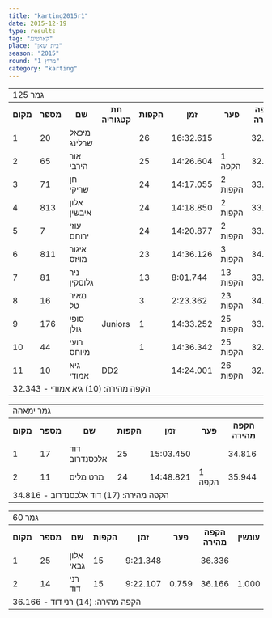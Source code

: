 ```yaml
---
title: "karting2015r1"
date: 2015-12-19
type: results
tag: "קארטינג"
place: "בית שאן"
season: "2015"
round: "מרוץ 1"
category: "karting"
---
```

<table class="line_color">
<tr>
    <td colspan="99" class="title_font">גמר 125</td>
</tr>
<tr class="rnkh_bkcolor">
    <th class="rnkh_font">מקום</th>
    <th class="rnkh_font">מספר</th>
    <th class="rnkh_font">שם</th>
    <th class="rnkh_font">תת קטגוריה</th>
    <th class="rnkh_font">הקפות</th>
    <th class="rnkh_font">זמן</th>
    <th class="rnkh_font">פער</th>
    <th class="rnkh_font">הקפה מהירה</th>
    <th class="rnkh_font">עונשין</th>
</tr>
<tr class="rnk_bkcolor">
    <td class="rnk_font">1</td>
    <td class="rnk_font">20</td>
    <td class="rnk_font">מיכאל שרלינג</td>
    <td class="rnk_font"></td>
    <td class="rnk_font">26</td>
    <td class="rnk_font">16:32.615</td>
    <td class="rnk_font"></td>
    <td class="rnk_font">32.766</td>
    <td class="rnk_font"></td>
</tr>
<tr class="rnk_bkcolor">
    <td class="rnk_font">2</td>
    <td class="rnk_font">65</td>
    <td class="rnk_font">אור הירבי</td>
    <td class="rnk_font"></td>
    <td class="rnk_font">25</td>
    <td class="rnk_font">14:26.604</td>
    <td class="rnk_font">1 הקפה</td>
    <td class="rnk_font">32.935</td>
    <td class="rnk_font"></td>
</tr>
<tr class="rnk_bkcolor">
    <td class="rnk_font">3</td>
    <td class="rnk_font">71</td>
    <td class="rnk_font">חן שריקי</td>
    <td class="rnk_font"></td>
    <td class="rnk_font">24</td>
    <td class="rnk_font">14:17.055</td>
    <td class="rnk_font">2 הקפות</td>
    <td class="rnk_font">33.485</td>
    <td class="rnk_font"></td>
</tr>
<tr class="rnk_bkcolor">
    <td class="rnk_font">4</td>
    <td class="rnk_font">813</td>
    <td class="rnk_font">אלון איבשין</td>
    <td class="rnk_font"></td>
    <td class="rnk_font">24</td>
    <td class="rnk_font">14:18.850</td>
    <td class="rnk_font">2 הקפות</td>
    <td class="rnk_font">33.907</td>
    <td class="rnk_font"></td>
</tr>
<tr class="rnk_bkcolor">
    <td class="rnk_font">5</td>
    <td class="rnk_font">7</td>
    <td class="rnk_font">עוזי ירוחם</td>
    <td class="rnk_font"></td>
    <td class="rnk_font">24</td>
    <td class="rnk_font">14:20.877</td>
    <td class="rnk_font">2 הקפות</td>
    <td class="rnk_font">33.976</td>
    <td class="rnk_font"></td>
</tr>
<tr class="rnk_bkcolor">
    <td class="rnk_font">6</td>
    <td class="rnk_font">811</td>
    <td class="rnk_font">איגור מויזס</td>
    <td class="rnk_font"></td>
    <td class="rnk_font">23</td>
    <td class="rnk_font">14:36.126</td>
    <td class="rnk_font">3 הקפות</td>
    <td class="rnk_font">34.382</td>
    <td class="rnk_font"></td>
</tr>
<tr class="rnk_bkcolor">
    <td class="rnk_font">7</td>
    <td class="rnk_font">81</td>
    <td class="rnk_font">ניר גלוסקין</td>
    <td class="rnk_font"></td>
    <td class="rnk_font">13</td>
    <td class="rnk_font">8:01.744</td>
    <td class="rnk_font">13 הקפות</td>
    <td class="rnk_font">33.456</td>
    <td class="rnk_font"></td>
</tr>
<tr class="rnk_bkcolor">
    <td class="rnk_font">8</td>
    <td class="rnk_font">16</td>
    <td class="rnk_font">מאיר טל</td>
    <td class="rnk_font"></td>
    <td class="rnk_font">3</td>
    <td class="rnk_font">2:23.362</td>
    <td class="rnk_font">23 הקפות</td>
    <td class="rnk_font">34.919</td>
    <td class="rnk_font"></td>
</tr>
<tr class="rnk_bkcolor">
    <td class="rnk_font">9</td>
    <td class="rnk_font">176</td>
    <td class="rnk_font">סופי גולן</td>
    <td class="rnk_font">Juniors</td>
    <td class="rnk_font">1</td>
    <td class="rnk_font">14:33.252</td>
    <td class="rnk_font">25 הקפות</td>
    <td class="rnk_font">33.501</td>
    <td class="rnk_font">24 הקפות</td>
</tr>
<tr class="rnk_bkcolor">
    <td class="rnk_font">10</td>
    <td class="rnk_font">44</td>
    <td class="rnk_font">רועי מיוחס</td>
    <td class="rnk_font"></td>
    <td class="rnk_font">1</td>
    <td class="rnk_font">14:36.342</td>
    <td class="rnk_font">25 הקפות</td>
    <td class="rnk_font">32.930</td>
    <td class="rnk_font">24 הקפות</td>
</tr>
<tr class="rnk_bkcolor">
    <td class="rnk_font">11</td>
    <td class="rnk_font">10</td>
    <td class="rnk_font">גיא אמודי</td>
    <td class="rnk_font">DD2</td>
    <td class="rnk_font"></td>
    <td class="rnk_font">14:24.001</td>
    <td class="rnk_font">26 הקפות</td>
    <td class="rnk_font">32.343</td>
    <td class="rnk_font">25 הקפות</td>
</tr>
<tr>
    <td colspan="99" class="comment_font">הקפה מהירה: (10) גיא אמודי - 32.343</td>
</tr>
</table>
<table class="line_color">
<tr>
    <td colspan="99" class="title_font">גמר ימאהה</td>
</tr>
<tr class="rnkh_bkcolor">
    <th class="rnkh_font">מקום</th>
    <th class="rnkh_font">מספר</th>
    <th class="rnkh_font">שם</th>
    <th class="rnkh_font">הקפות</th>
    <th class="rnkh_font">זמן</th>
    <th class="rnkh_font">פער</th>
    <th class="rnkh_font">הקפה מהירה</th>
</tr>
<tr class="rnk_bkcolor">
    <td class="rnk_font">1</td>
    <td class="rnk_font">17</td>
    <td class="rnk_font">דוד אלכסנדרוב</td>
    <td class="rnk_font">25</td>
    <td class="rnk_font">15:03.450</td>
    <td class="rnk_font"></td>
    <td class="rnk_font">34.816</td>
</tr>
<tr class="rnk_bkcolor">
    <td class="rnk_font">2</td>
    <td class="rnk_font">11</td>
    <td class="rnk_font">מרט מליס</td>
    <td class="rnk_font">24</td>
    <td class="rnk_font">14:48.821</td>
    <td class="rnk_font">1 הקפה</td>
    <td class="rnk_font">35.944</td>
</tr>
<tr>
    <td colspan="99" class="comment_font">הקפה מהירה: (17) דוד אלכסנדרוב - 34.816</td>
</tr>
</table>
<table class="line_color">
<tr>
    <td colspan="99" class="title_font">גמר 60</td>
</tr>
<tr class="rnkh_bkcolor">
    <th class="rnkh_font">מקום</th>
    <th class="rnkh_font">מספר</th>
    <th class="rnkh_font">שם</th>
    <th class="rnkh_font">הקפות</th>
    <th class="rnkh_font">זמן</th>
    <th class="rnkh_font">פער</th>
    <th class="rnkh_font">הקפה מהירה</th>
    <th class="rnkh_font">עונשין</th>
</tr>
<tr class="rnk_bkcolor">
    <td class="rnk_font">1</td>
    <td class="rnk_font">25</td>
    <td class="rnk_font">אלון גבאי</td>
    <td class="rnk_font">15</td>
    <td class="rnk_font">9:21.348</td>
    <td class="rnk_font"></td>
    <td class="rnk_font">36.336</td>
    <td class="rnk_font"></td>
</tr>
<tr class="rnk_bkcolor">
    <td class="rnk_font">2</td>
    <td class="rnk_font">14</td>
    <td class="rnk_font">רני דוד</td>
    <td class="rnk_font">15</td>
    <td class="rnk_font">9:22.107</td>
    <td class="rnk_font">0.759</td>
    <td class="rnk_font">36.166</td>
    <td class="rnk_font">1.000</td>
</tr>
<tr>
    <td colspan="99" class="comment_font">הקפה מהירה: (14) רני דוד - 36.166</td>
</tr>
</table>
